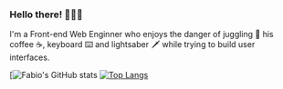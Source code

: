 ### Hello there! 🙋🏼‍♂️

I'm a Front-end Web Enginner who enjoys the danger of juggling 🤹 his coffee ☕, keyboard ⌨️ and lightsaber 🗡️ while trying to build user interfaces.

[![Fabio's GitHub stats](https://github-readme-stats.vercel.app/api?username=chagall&count_private=true&show_icons=true&theme=slateorange)
[![Top Langs](https://github-readme-stats.vercel.app/api/top-langs/?username=chagall&layout=compact)](https://github.com/chagall/github-readme-stats)
